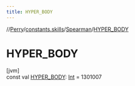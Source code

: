 ```yaml
---
title: HYPER_BODY
---
```

//[Perry](../../../index.html)/[constants.skills](../index.html)/[Spearman](index.html)/[HYPER_BODY](-h-y-p-e-r_-b-o-d-y.html)



# HYPER_BODY



[jvm]\
const val [HYPER_BODY](-h-y-p-e-r_-b-o-d-y.html): [Int](https://kotlinlang.org/api/latest/jvm/stdlib/kotlin/-int/index.html) = 1301007




